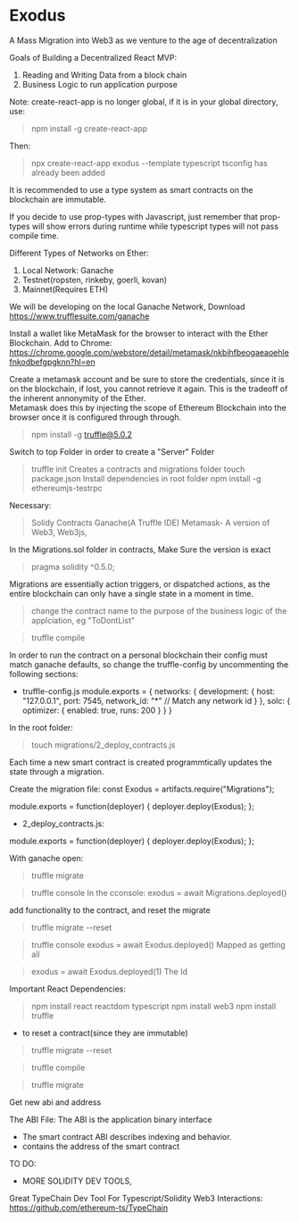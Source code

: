 # Exodus
A Mass Migration into Web3 as we venture to the age of decentralization

Goals of Building a Decentralized React MVP:
1. Reading and Writing Data from a block chain
2. Business Logic to run application purpose


Note: create-react-app is no longer global, if it is in your global directory, use:
> npm install -g create-react-app

Then: 
> npx create-react-app exodus --template typescript 
tsconfig has already been added

It is recommended to use a type system as smart contracts on the blockchain are immutable. 

If you decide to use prop-types with Javascript, just remember that prop-types will show errors during runtime while typescript types will not pass compile time. 


Different Types of Networks on Ether:
1. Local Network: Ganache 
2. Testnet(ropsten, rinkeby, goerli, kovan)
3. Mainnet(Requires ETH)

We will be developing on the local Ganache Network, 
Download https://www.trufflesuite.com/ganache

Install a wallet like MetaMask for the browser to interact with the Ether Blockchain. 
Add to Chrome: https://chrome.google.com/webstore/detail/metamask/nkbihfbeogaeaoehlefnkodbefgpgknn?hl=en

Create a metamask account and be sure to store the credentials, since it is on the blockchain, if lost, you cannot retrieve it again. This is the tradeoff of the inherent annonymity of the Ether.  
Metamask does this by injecting the scope of Ethereum Blockchain into the browser once it is configured through through. 

> npm install -g truffle@5.0.2

Switch to top Folder in order to create a "Server" Folder
> truffle init
Creates a contracts and migrations folder
> touch package.json
Install dependencies in root folder
> npm install -g ethereumjs-testrpc


Necessary:

> Solidy Contracts
> Ganache(A Truffle IDE)
> Metamask-
> A version of Web3, Web3js, 


In the Migrations.sol folder in contracts, 
Make Sure the version is exact
> pragma solidity ^0.5.0;

Migrations are essentially action triggers, or dispatched actions, as the entire blockchain can only have a single state in a moment in time. 
> change the contract name to the purpose of the business logic of the applciation, eg "ToDontList"

> truffle compile


In order to run the contract on a personal blockchain their config must match ganache defaults, so change the truffle-config by uncommenting the following sections:
- truffle-config.js
module.exports = {
  networks: {
    development: {
      host: "127.0.0.1",
      port: 7545,
      network_id: "*" // Match any network id
    }
  },
  solc: {
    optimizer: {
      enabled: true,
      runs: 200
    }
  }
}


In the root folder:
> touch migrations/2_deploy_contracts.js

Each time a new smart contract is created programmtically updates the state through a migration. 

Create the migration file:
const Exodus = artifacts.require("Migrations");

module.exports = function(deployer) {
  deployer.deploy(Exodus);
};


- 2_deploy_contracts.js:

module.exports = function(deployer) {
  deployer.deploy(Exodus);
};



With ganache open:
> truffle migrate

> truffle console
In the cconsole:
> exodus = await Migrations.deployed()


add functionality to the contract, and reset the migrate
> truffle migrate --reset

> truffle console
> exodus = await Exodus.deployed()
Mapped as getting all

> exodus = await Exodus.deployed(1)
The Id 



Important React Dependencies:
> npm install react reactdom typescript 
> npm install web3
> npm install truffle



- to reset a contract(since they are immutable)
> truffle migrate --reset

> truffle compile

> truffle migrate

Get new abi and address


The ABI File:
The ABI is the application binary interface
- The smart contract ABI describes indexing and behavior. 
- contains the address of the smart contract



TO DO:
- MORE SOLIDITY DEV TOOLS, 


Great TypeChain Dev Tool For Typescript/Solidity Web3 Interactions:
https://github.com/ethereum-ts/TypeChain